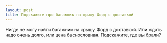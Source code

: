 ```yaml
---
layout: post 
title: Подскажите про багажник на крышу Форд с доставкой 
--- 
```

Нигде не могу найти багажник на крышу Форд с доставкой. Или ждать надо очень долго, или цена баснословная. Подскажите, где вы брали?